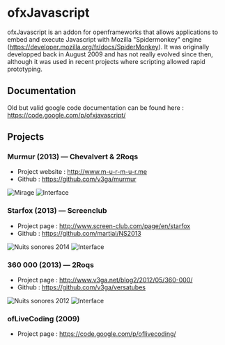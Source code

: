 ofxJavascript
======
ofxJavascript is an addon for openframeworks that allows applications to embed and execute Javascript with Mozilla "Spidermonkey" engine (https://developer.mozilla.org/fr/docs/SpiderMonkey).
It was originally developped back in August 2009 and has not really evolved since then, although it was used in recent projects where scripting allowed rapid prototyping.

## Documentation
Old but valid google code documentation can be found here : https://code.google.com/p/ofxjavascript/

## Projects
### Murmur (2013) — Chevalvert & 2Roqs
* Project website : http://www.m-u-r-m-u-r.me
* Github : https://github.com/v3ga/murmur

![Mirage](http://v3ga.github.io/Images/ofxJavascript/2014_Murmur_Mirage_Lyon_01.jpg)
![Interface](http://v3ga.github.io/Images/ofxJavascript/2013_Murmur_interface.png)

### Starfox (2013) — Screenclub
* Project page : http://www.screen-club.com/page/en/starfox
* Github : https://github.com/martial/NS2013

![Nuits sonores 2014](http://v3ga.github.io/Images/ofxJavascript/2013_Starfox_ScreenClub_live.jpeg)
![Interface](http://v3ga.github.io/Images/ofxJavascript/2013_Starfox_ScreenClub_interface.png)

### 360 000 (2013) — 2Roqs
* Project page : http://www.v3ga.net/blog2/2012/05/360-000/
* Github : https://github.com/v3ga/versatubes

![Nuits sonores 2012](http://v3ga.github.io/Images/ofxJavascript/2012_360000_live.jpg)
![Interface](http://v3ga.github.io/Images/ofxJavascript/2012_360000_interface.jpg)

### ofLiveCoding (2009)
* Project page : https://code.google.com/p/oflivecoding/
	